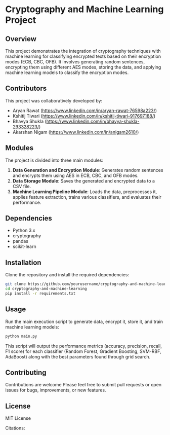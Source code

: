 # Cryptography and Machine Learning Project

## Overview

This project demonstrates the integration of cryptography techniques with machine learning for classifying encrypted texts based on their encryption modes (ECB, CBC, OFB). It involves generating random sentences, encrypting them using different AES modes, storing the data, and applying machine learning models to classify the encryption modes.

## Contributors

This project was collaboratively developed by:

- Aryan Rawat (https://www.linkedin.com/in/aryan-rawat-76598a223/)
- Kshitij Tiwari (https://www.linkedin.com/in/kshitij-tiwari-917697188/)
- Bhavya Shukla (https://www.linkedin.com/in/bhavya-shukla-293328223/)
- Akarshan Nigam (https://www.linkedin.com/in/anigam2610/)


## Modules

The project is divided into three main modules:

1. **Data Generation and Encryption Module**: Generates random sentences and encrypts them using AES in ECB, CBC, and OFB modes.
2. **Data Storage Module**: Saves the generated and encrypted data to a CSV file.
3. **Machine Learning Pipeline Module**: Loads the data, preprocesses it, applies feature extraction, trains various classifiers, and evaluates their performance.

## Dependencies

- Python 3.x
- cryptography
- pandas
- scikit-learn

## Installation

Clone the repository and install the required dependencies:

```bash
git clone https://github.com/yourusername/cryptography-and-machine-learning.git
cd cryptography-and-machine-learning
pip install -r requirements.txt
```

## Usage

Run the main execution script to generate data, encrypt it, store it, and train machine learning models:

```bash
python main.py
```

This script will output the performance metrics (accuracy, precision, recall, F1 score) for each classifier (Random Forest, Gradient Boosting, SVM-RBF, AdaBoost) along with the best parameters found through grid search.

## Contributing

Contributions are welcome Please feel free to submit pull requests or open issues for bugs, improvements, or new features.

## License

MIT License

Citations:
